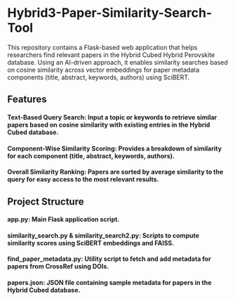 # Hybrid3-Paper-Similarity-Search-Tool
This repository contains a Flask-based web application that helps researchers find relevant papers in the Hybrid Cubed Hybrid Perovskite database. Using an AI-driven approach, it enables similarity searches based on cosine similarity across vector embeddings for paper metadata components (title, abstract, keywords, authors) using SciBERT.

## Features
#### Text-Based Query Search: Input a topic or keywords to retrieve similar papers based on cosine similarity with existing entries in the Hybrid Cubed database.
#### Component-Wise Similarity Scoring: Provides a breakdown of similarity for each component (title, abstract, keywords, authors).
#### Overall Similarity Ranking: Papers are sorted by average similarity to the query for easy access to the most relevant results.

## Project Structure
#### app.py: Main Flask application script.
#### similarity_search.py & similarity_search2.py: Scripts to compute similarity scores using SciBERT embeddings and FAISS.
#### find_paper_metadata.py: Utility script to fetch and add metadata for papers from CrossRef using DOIs.
#### papers.json: JSON file containing sample metadata for papers in the Hybrid Cubed database.
